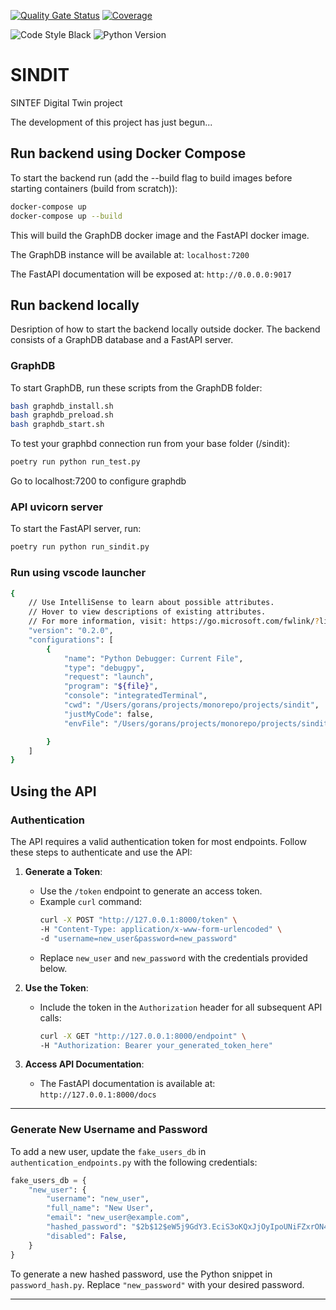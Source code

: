 [![Quality Gate Status](https://kubikk-ekkolodd.sintef.cloud/api/project_badges/measure?project=SINDIT&metric=alert_status&token=sqb_daa44a05f36e549bc45f72c29dcb10b1b04bb781)](https://kubikk-ekkolodd.sintef.cloud/dashboard?id=SINDIT)
[![Coverage](https://kubikk-ekkolodd.sintef.cloud/api/project_badges/measure?project=SINDIT&metric=coverage&token=sqb_daa44a05f36e549bc45f72c29dcb10b1b04bb781)](https://kubikk-ekkolodd.sintef.cloud/dashboard?id=SINDIT)

![Code Style Black](https://img.shields.io/badge/code%20style-black-black)
![Python Version](https://img.shields.io/badge/python-3.11-blue)

# SINDIT
SINTEF Digital Twin project

The development of this project has just begun...


## Run backend using Docker Compose
To start the backend run (add the --build flag to build images before starting containers (build from scratch)):
```bash
docker-compose up
docker-compose up --build
```

This will build the GraphDB docker image and the FastAPI docker image.

The GraphDB instance will be available at: `localhost:7200`

The FastAPI documentation will be exposed at: `http://0.0.0.0:9017`

## Run backend locally
Desription of how to start the backend locally outside docker.
The backend consists of a GraphDB database and a FastAPI server.

### GraphDB
To start GraphDB, run these scripts from the GraphDB folder:
```bash
bash graphdb_install.sh
bash graphdb_preload.sh
bash graphdb_start.sh
```

To test your graphbd connection run from your base folder (/sindit):
```bash
poetry run python run_test.py
```

Go to localhost:7200 to configure graphdb

### API uvicorn server
To start the FastAPI server, run:
```bash
poetry run python run_sindit.py
```


### Run using vscode launcher

```bash
{
    // Use IntelliSense to learn about possible attributes.
    // Hover to view descriptions of existing attributes.
    // For more information, visit: https://go.microsoft.com/fwlink/?linkid=830387
    "version": "0.2.0",
    "configurations": [
        {
            "name": "Python Debugger: Current File",
            "type": "debugpy",
            "request": "launch",
            "program": "${file}",
            "console": "integratedTerminal",
            "cwd": "/Users/gorans/projects/monorepo/projects/sindit",
            "justMyCode": false,
            "envFile": "/Users/gorans/projects/monorepo/projects/sindit/environment_and_configuration/dev_environment_backend.env",

        }
    ]
}
```
## Using the API

### Authentication
The API requires a valid authentication token for most endpoints. Follow these steps to authenticate and use the API:

1. **Generate a Token**:
   - Use the `/token` endpoint to generate an access token.
   - Example `curl` command:
     ```bash
     curl -X POST "http://127.0.0.1:8000/token" \
     -H "Content-Type: application/x-www-form-urlencoded" \
     -d "username=new_user&password=new_password"
     ```
   - Replace `new_user` and `new_password` with the credentials provided below.

2. **Use the Token**:
   - Include the token in the `Authorization` header for all subsequent API calls:
     ```bash
     curl -X GET "http://127.0.0.1:8000/endpoint" \
     -H "Authorization: Bearer your_generated_token_here"
     ```

3. **Access API Documentation**:
   - The FastAPI documentation is available at: `http://127.0.0.1:8000/docs`

---

### Generate New Username and Password
To add a new user, update the `fake_users_db` in `authentication_endpoints.py` with the following credentials:

```python
fake_users_db = {
    "new_user": {
        "username": "new_user",
        "full_name": "New User",
        "email": "new_user@example.com",
        "hashed_password": "$2b$12$eW5j9GdY3.EciS3oKQxJjOyIpoUNiFZxrON4SXt3wVrgSbE1gDMba",  # Password: new_password
        "disabled": False,
    }
}
```

To generate a new hashed password, use the  Python snippet in `password_hash.py`.
Replace `"new_password"` with your desired password.

---
